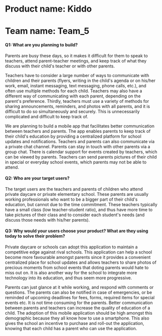 # Product name: Kiddo
# Team name: Team_5

#### Q1: What are you planning to build?

Parents are busy these days, so it makes it difficult for them to speak to teachers, attend parent-teacher meetings, and keep track of what they discuss with their child's teacher or with other parents. 

Teachers have to consider a large number of ways to communicate with children and their parents (flyers, writing in the child's agenda or on his/her work, email, instant messaging, text messaging, phone calls, etc.), and often use multiple methods for each child. Teachers may also have a different way of communicating with each parent, depending on the parent's preference. Thirdly, teachers must use a variety of methods for sharing announcements, reminders, and photos with all parents, and it is difficult to do so simultaneously and securely. This is unnecessarily complicated and difficult to keep track of. 

We are planning to build a mobile app that facilitates better communication between teachers and parents. 
The app enables parents to keep track of their child's education by providing a centralized platform for school updates and notifications. Teachers and parents can also communicate via a private chat channel.  Parents can stay in touch with other parents via a group chat. There is calendar support for events created by teachers, which can be viewed by parents. Teachers can send parents pictures of their child in special or everyday school events, which parents may not be able to attend.

#### Q2: Who are your target users?

The target users are the teachers and parents of children who attend private daycare or private elementary school. 
These parents are usually working professionals who want to be a bigger part of their child's education, but cannot due to the time commitment. 
These teachers typically have a small class (low teacher-student ratio), and thus have more time to take pictures of their class and to consider each student's needs (and discuss those needs with his/her parents).

#### Q3: Why would your users choose your product? What are they using today to solve their problem?

Private daycare or schools can adopt this application to maintain a competitive edge against rival schools. This application can help a school become more favourable amongst parents since it provides a convenient centralized place for school updates and allows teachers to share photos of precious moments from school events that doting parents would hate to miss out on. It is also another way for the school to integrate more technology into its education, and thus seem more progressive.

Parents can just glance at it while working, and respond with comments or questions. The parents can also be notified in case of emergencies, or be reminded of upcoming deadlines for fees, forms, required items for special events etc. It is not time consuming for the parents. Better communication between parents and teachers can increase the quality of education of a child. The adoption of this mobile application should be high amongst this demographic because they all know how to use a smartphone. This also gives the school an incentive to purchase and roll-out the application, knowing that each child has a parent who can use the application.

